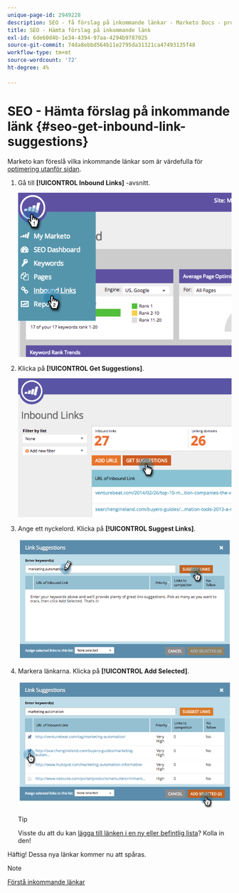 ```yaml
---
unique-page-id: 2949228
description: SEO - få förslag på inkommande länkar - Marketo Docs - produktdokumentation
title: SEO - Hämta förslag på inkommande länk
exl-id: 6de60d4b-1e34-4394-97aa-4294b9787025
source-git-commit: 74da8ebbd564b11e2795da31321ca47493135f48
workflow-type: tm+mt
source-wordcount: '72'
ht-degree: 4%

---
```


# SEO - Hämta förslag på inkommande länk {#seo-get-inbound-link-suggestions}

Marketo kan föreslå vilka inkommande länkar som är värdefulla för [optimering utanför sidan](/help/marketo/product-docs/additional-apps/seo/understanding-seo/understanding-search-engine-optimization.md).

1. Gå till **[!UICONTROL Inbound Links]** -avsnitt.

   ![](assets/image2014-9-18-13-3a20-3a44.png)

1. Klicka på **[!UICONTROL Get Suggestions]**.

   ![](assets/image2014-9-18-13-3a21-3a8.png)

1. Ange ett nyckelord. Klicka på **[!UICONTROL Suggest Links]**.

   ![](assets/image2014-9-18-13-3a21-3a31.png)

1. Markera länkarna. Klicka på **[!UICONTROL Add Selected]**.

   ![](assets/image2014-9-18-13-3a21-3a40.png)

   >[!TIP]
   >
   >Visste du att du kan  [lägga till länken i en ny eller befintlig lista](/help/marketo/product-docs/additional-apps/seo/inbound-links/seo-add-remove-an-inbound-link-url-from-a-list.md)? Kolla in den!

Häftig! Dessa nya länkar kommer nu att spåras.

>[!NOTE]
>
>[Förstå inkommande länkar](/help/marketo/product-docs/additional-apps/seo/inbound-links/seo-understanding-inbound-links.md)
